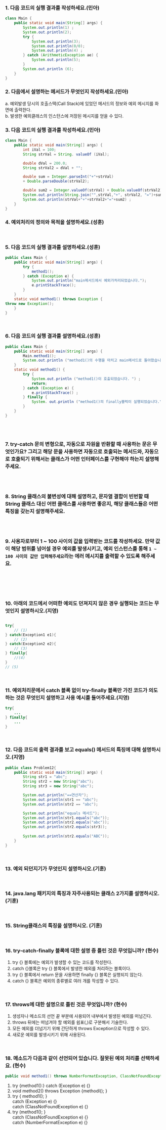 ### 1. 다음 코드의 실행 결과를 작성하세요.(민아) 
```java
class Main {
    public static void main(String[] args) {
        System.out.println(1) ;
        System.out.println(2);
        try {
            System.out.println(3);
            System.out.println(0/0);
            System.out.println(4) ;
        } catch (ArithmeticException ae) {
            System.out.println(5);
        }
        System.out.println (6);
    }
}
```

### 2. 다음에서 설명하는 메서드가 무엇인지 작성하세요.(민아)
a. 예외발생 당시의 호출스택(Call Stack)에 있었던 메서드의 정보와 예외 메시지를 화면에 출력한다.
<br>
b. 발생한 예외클래스의 인스턴스에 저장된 메시지를 얻을 수 있다.

### 3. 다음 코드의 실행 결과를 작성하세요.(민아)
```java
class Main {
    public static void main(String[] args) {
        int iVal = 100;
        String strVal = String. valueOf (iVal);

        double dVal = 200.0;
        String strVal2 = dVal + "";

        double sum = Integer.parseInt("+"+strVal)
        + Double.parseDouble(strVal2);

        double sum2 = Integer.valueOf(strVal) + Double.valueOf(strVal2);
        System.out.println(String.join("",strVal,"+", strVal2, "=")+sum);
        System.out.println(strVal+"+"+strVal2+"="+sum2) ;
    }
}
```

### 4. 예외처리의 정의와 목적을 설명하세요.(성훈)

<br>

### 5. 다음 코드의 실행 결과를 설명하세요.(성훈)

```java
public class Main {
    public static void main(String[] args) {
        try {
            method1();
        } catch (Exception e) {
            System.out.println("main메서드에서 예외가처리되었습니다.");
            e.printStackTrace();
        }
    }
    static void method1() throws Exception {
throw new Exception();
    }
}
```

<br>

### 6. 다음 코드의 실행 결과를 설명하세요.(성훈)

```java
public class Main {
    public static void main(String[] args) {
        Main.method1();
        System.out.println ("method1()의 수행을 마치고 main메서드로 돌아왔습니다.");
    }
    static void method1() {
        try {
            System.out.println ("method1()이 호출되었습니다. ") ;
            return;
        } catch (Exception e) {
            e.printStackTrace() ;
        } finally {
            System. out.println ("method1()의 finally블럭이 실행되었습니다.") ;
        }
    }
}
```

<br></br>

### 7. try-catch 문의 변형으로, 자동으로 자원을 반환할 때 사용하는 문은 무엇인가요? 그리고 해당 문을 사용하면 자동으로 호출되는 메서드와, 자동으로 호출되기 위해서는 클래스가 어떤 인터페이스를 구현해야 하는지 설명해주세요.

<br></br>

### 8. String 클래스의 불변성에 대해 설명하고, 문자열 결합이 빈번할 때 String 클래스 대신 어떤 클래스를 사용하면 좋은지, 해당 클래스들은 어떤 특징을 갖는지 설명해주세요.

<br></br>

### 9. 사용자로부터 1 ~ 100 사이의 값을 입력받는 코드를 작성하세요. 만약 값이 해당 범위를 넘어설 경우 예외를 발생시키고, 예외 인스턴스를 통해 `1 ~ 100 사이의 값만 입력해주세요`라는 에러 메시지를 출력할 수 있도록 해주세요.

<br></br>

<br>

### 10. 아래의 코드에서 어떠한 예외도 던져지지 않은 경우 실행되는 코드는 무엇인지 설명하시오.(지영)

```java

try{ 
    // (1)
} catch(Exception1 e1){ 
    // (2) 
} catch(Exception2 e2){
    // (3) 
} finally{ 
    //(4) 
}
// (5)

```

<br>

### 11. 예외처리문에서 catch 블록 없이 try-finally 블록만 가진 코드가 의도하는 것은 무엇인지 설명하고 사용 예시를 들어주세요.(지영)

```java
try{
    ...
} finally{
    ...
}

```

<br>

### 12. 다음 코드의 출력 결과를 보고 equals() 메서드의 특징에 대해 설명하시오.(지영)

```java
public class Problem12{
    public static void main(String[] args) {
        String str1 = "abc";
        String str2 = new String("abc");
        String str3 = new String("abc");

        System.out.println("==연산자");
        System.out.println(str1 == "abc");
        System.out.println(str2 == "abc");

        System.out.println("equals 메서드");
        System.out.println(str1.equals("abc"));
        System.out.println(str2.equals("abc"));
        System.out.println(str2.equals(str3));
        
        System.out.println(str2.equals("ABC"));
    }
}
```

<br>


### 13. 예외 되던지기가 무엇인지 설명하시오.(기훈)

<br>

### 14. java.lang 패키지의 특징과 자주사용되는 클래스 2가지를 설명하시오.(기훈)

<br>

### 15. String클래스의 특징을 설명하시오. (기훈)

<br>

### 16. try-catch-finally 블록에 대한 설명 중 틀린 것은 무엇입니까? (현수)
1. try {} 블록에는 예외가 발생할 수 있는 코드를 작성한다.
2. catch {}블록은 try {} 블록에서 발생한 예외를 처리하는 블록이다.
3. try {} 블록에서 return 문을 사용하면 finally {} 블록은 실행되지 않는다.
4. catch {} 블록은 예외의 종류별로 여러 개를 작성할 수 있다.

<br>

### 17. throws에 대한 설명으로 틀린 것은 무엇입니까? (현수)
1. 생성자나 메소드의 선언 끝 부분에 사용되어 내부에서 발생된 예외를 떠넘긴다.
2. throws 뒤에는 떠넘겨야 할 예외를 쉼표(,)로 구분해서 기술한다.
3. 모든 예외를 더넘기기 위해 간단하게 throws Exception으로 작성할 수 있다.
4. 새로운 예외를 발생시키기 위해 사용된다.

<br>

### 18. 메소드가 다음과 같이 선언되어 있습니다. 잘못된 예외 처리를 선택하세요. (현수)
```java
public void method1() throws NumberFormatException, ClassNotFoundException { ... }
```
1. try {method1():} catch (Exception e) {}
2. void method2() throws Exception {methodl(); }
3. try { method1(); }<br>
catch (Exception e) {}<br>
catch (ClassNotFoundException e) {}
4. try (method1(); }<br>
catch (ClassNotFoundException e) {}<br>
catch (NumberFormatException e) {}